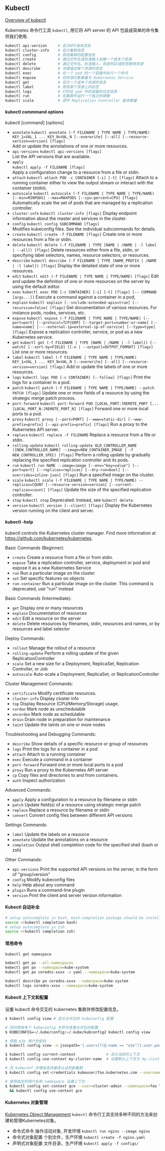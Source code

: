 ## Kubectl
[Overview of kubectl](https://kubernetes.io/docs/reference/kubectl/overview/)

Kubernetes 命令行工具 `kubectl`, 用它将 API server 的 API 包装成简单的命令集供我们使用.

```bash
kubectl api-version     # 显示API版本信息
kubectl cluster-info    # 显示集群信息
kubectl config          # 修改集群的配置信息
kubectl create          # 通过文件名或标准输入创建一个或多个资源
kubectl delete          # 通过文件名、标准输入、资源的ID或标签删除资源
kubectl describe        # 详细描述某个资源的信息
kubectl exec            # 在一个 pod 的一个容器中执行一个命令
kubectl expose          # 将资源对象暴露为 Kubernetes Service
kubectl get             # 显示一个或多个资源的信息
kubectl label           # 修改某个资源上的标签
kubectl logs            # 打印在 pod 中的容器的日志信息
kubectl run             # 在集群中运行一个独立的镜像
kubectl scale           # 调节 Replication Controller 副本数量
```

#### kubectl commmand options
kubectl [command] [options]
* `annotate`
  `kubectl annotate (-f FILENAME | TYPE NAME | TYPE/NAME) KEY_1=VAL_1 ... KEY_N=VAL_N [--overwrite] [--all] [--resource-version=version] [flags]`	
  Add or update the annotations of one or more resources.
* `api-versions` 
  `kubectl api-versions [flags]`	
  List the API versions that are available.
* `apply`	
  `kubectl apply -f FILENAME [flags]`	
  Apply a configuration change to a resource from a file or stdin.
* `attach`
  `kubectl attach POD -c CONTAINER [-i] [-t] [flags]`
  Attach to a running container either to view the output stream or interact with the container (stdin).
* `autoscale`
  `kubectl autoscale (-f FILENAME | TYPE NAME | TYPE/NAME) [--min=MINPODS] --max=MAXPODS [--cpu-percent=CPU] [flags]`	
  Automatically scale the set of pods that are managed by a replication controller.
* `cluster-info` 
  `kubectl cluster-info [flags]`
  Display endpoint information about the master and services in the cluster.
* `config` 
  `kubectl config SUBCOMMAND [flags]`	
  Modifies kubeconfig files. See the individual subcommands for details.
* `create` 
  `kubectl create -f FILENAME [flags]`
  Create one or more resources from a file or stdin.
* `delete` 
  `kubectl delete (-f FILENAME | TYPE [NAME | /NAME | -l label | --all]) [flags]`
  Delete resources either from a file, stdin, or specifying label selectors, names, resource selectors, or resources.
* `describe` 
  `kubectl describe (-f FILENAME | TYPE [NAME_PREFIX | /NAME | -l label]) [flags]`
  Display the detailed state of one or more resources.
* `edit`
  `kubectl edit (-f FILENAME | TYPE NAME | TYPE/NAME) [flags]`
  Edit and update the definition of one or more resources on the server by using the default editor.
* `exec` 
  `kubectl exec POD [-c CONTAINER] [-i] [-t] [flags] [-- COMMAND [args...]]`
  Execute a command against a container in a pod,
* `explain`
  `kubectl explain [--include-extended-apis=true] [--recursive=false] [flags]`
  Get documentation of various resources. For instance pods, nodes, services, etc.
* `expose` 
  `kubectl expose (-f FILENAME | TYPE NAME | TYPE/NAME) [--port=port] [--protocol=TCP|UDP] [--target-port=number-or-name] [--name=name] [----external-ip=external-ip-of-service] [--type=type] [flags]`
  Expose a replication controller, service, or pod as a new Kubernetes service.
* `get` 
  `kubectl get (-f FILENAME | TYPE [NAME | /NAME | -l label]) [--watch] [--sort-by=FIELD] [[-o | --output]=OUTPUT_FORMAT] [flags]`
  List one or more resources.
* `label` 
  `kubectl label (-f FILENAME | TYPE NAME | TYPE/NAME) KEY_1=VAL_1 ... KEY_N=VAL_N [--overwrite] [--all] [--resource-version=version] [flags]`
  Add or update the labels of one or more resources.
* `logs` 
  `kubectl logs POD [-c CONTAINER] [--follow] [flags]`
  Print the logs for a container in a pod.
* `patch`
  `kubectl patch (-f FILENAME | TYPE NAME | TYPE/NAME) --patch PATCH [flags]`
  Update one or more fields of a resource by using the strategic merge patch process.
* `port-forward`
  `kubectl port-forward POD [LOCAL_PORT:]REMOTE_PORT [...[LOCAL_PORT_N:]REMOTE_PORT_N] [flags]`
  Forward one or more local ports to a pod.
* `proxy`
  `kubectl proxy [--port=PORT] [--www=static-dir] [--www-prefix=prefix] [--api-prefix=prefix] [flags]`
  Run a proxy to the Kubernetes API server.
* `replace`
  `kubectl replace -f FILENAME`
  Replace a resource from a file or stdin.
* `rolling-update`
  `kubectl rolling-update OLD_CONTROLLER_NAME ([NEW_CONTROLLER_NAME] --image=NEW_CONTAINER_IMAGE | -f NEW_CONTROLLER_SPEC) [flags]`
  Perform a rolling update by gradually replacing the specified replication controller and its pods.
* `run`	
  `kubectl run NAME --image=image [--env="key=value"] [--port=port] [--replicas=replicas] [--dry-run=bool] [--overrides=inline-json] [flags]`
  Run a specified image on the cluster.
* `scale` 
  `kubectl scale (-f FILENAME | TYPE NAME | TYPE/NAME) --replicas=COUNT [--resource-version=version] [--current-replicas=count] [flags]`
  Update the size of the specified replication controller.
* `stop` 
  `kubectl stop`
  Deprecated: Instead, see `kubectl delete`.
* `version`
  `kubectl version [--client] [flags]`
  Display the Kubernetes version running on the client and server.

#### kubectl -help
kubectl controls the Kubernetes cluster manager. 
Find more information at https://github.com/kubernetes/kubernetes.

Basic Commands (Beginner):
* `create`
  Create a resource from a file or from stdin.
* `expose`
  Take a replication controller, service, deployment or pod and expose it as a new Kubernetes Service
* `run`
  Run a particular image on the cluster
* `set`
  Set specific features on objects
* `run-container`
  Run a particular image on the cluster. This command is deprecated, use "run" instead

Basic Commands (Intermediate):
* `get`
  Display one or many resources
* `explain`
  Documentation of resources
* `edit`
  Edit a resource on the server
* `delete`
  Delete resources by filenames, stdin, resources and names, or by resources and label selector

Deploy Commands:
* `rollout`
  Manage the rollout of a resource
* `rolling-update`
  Perform a rolling update of the given ReplicationController
* `scale`
  Set a new size for a Deployment, ReplicaSet, Replication Controller, or Job
* `autoscale`
  Auto-scale a Deployment, ReplicaSet, or ReplicationController

Cluster Management Commands:
* `certificate`
  Modify certificate resources.
* `cluster-info`
   Display cluster info
* `top`
  Display Resource (CPU/Memory/Storage) usage.
* `cordon`
  Mark node as unschedulable
* `uncordon`
  Mark node as schedulable
* `drain`
  Drain node in preparation for maintenance
* `taint`
  Update the taints on one or more nodes

Troubleshooting and Debugging Commands:
* `describe`
  Show details of a specific resource or group of resources
* `logs`
  Print the logs for a container in a pod
* `attach`
  Attach to a running container
* `exec`
  Execute a command in a container
* `port-forward`
  Forward one or more local ports to a pod
* `proxy`
  Run a proxy to the Kubernetes API server
* `cp`
  Copy files and directories to and from containers.
* `auth`
  Inspect authorization

Advanced Commands:
* `apply`
  Apply a configuration to a resource by filename or stdin
* `patch`
  Update field(s) of a resource using strategic merge patch
* `replace`
  Replace a resource by filename or stdin
* `convert`
  Convert config files between different API versions

Settings Commands:
* `label`
  Update the labels on a resource
* `annotate`
  Update the annotations on a resource
* `completion`
  Output shell completion code for the specified shell (bash or zsh)

Other Commands:
* `api-versions`
  Print the supported API versions on the server, in the form of "group/version"
* `config`
  Modify kubeconfig files
* `help`
  Help about any command
* `plugin`
  Runs a command-line plugin
* `version`
  Print the client and server version information


####  Kubectl 自动补全
```bash
# setup autocomplete in bash, bash-completion package should be installed first.
source <(kubectl completion bash)
# setup autocomplete in zsh
source <(kubectl completion zsh) 
```

#### 常用命令
```bash
kubectl get namespace

kebectl get po --all-namespaces
kebectl get po --namespace=kube-system
kubectl get po coredns-xxxx -o yaml --namespace=kube-system

kubectl describe po coredns-xxxx --namespace=kube-system
kubectl logs coredns-xxxx --namespace=kube-system
```

#### Kubectl 上下文和配置
设置 kubectl 命令交互的 kubernetes 集群并修改配置信息。
```bash
$ kubectl config view # 显示合并后的 kubeconfig 配置

# 同时使用多个 kubeconfig 文件并查看合并后的配置
$ KUBECONFIG=~/.kube/config:~/.kube/kubconfig2 kubectl config view

# 获取 e2e 用户的密码
$ kubectl config view -o jsonpath='{.users[?(@.name == "e2e")].user.password}'

$ kubectl config current-context              # 显示当前的上下文
$ kubectl config use-context my-cluster-name  # 设置默认上下文为 my-cluster-name

# 向 kubeconf 中增加支持基本认证的新集群
$ kubectl config set-credentials kubeuser/foo.kubernetes.com --username=kubeuser --password=kubepassword

# 使用指定的用户名和 namespace 设置上下文
$ kubectl config set-context gce --user=cluster-admin --namespace=foo \
  && kubectl config use-context gce
```



#### Kubernetes 对象管理
[Kubernetes Object Management](https://kubernetes.io/docs/concepts/overview/object-management-kubectl/overview/)
`kubectl` 命令行工具支持多种不同的方法来创建和管理Kubernetes对象。
* 命令式命令
  操作活动对象, 开发环境
  `kubectl run nginx --image nginx`
* 命令式对象配置
  个别文件，生产环境
  `kubectl create -f nginx.yaml`
* 声明式对象配置
  文件目录，生产环境 
  `kubectl apply -f configs/`
